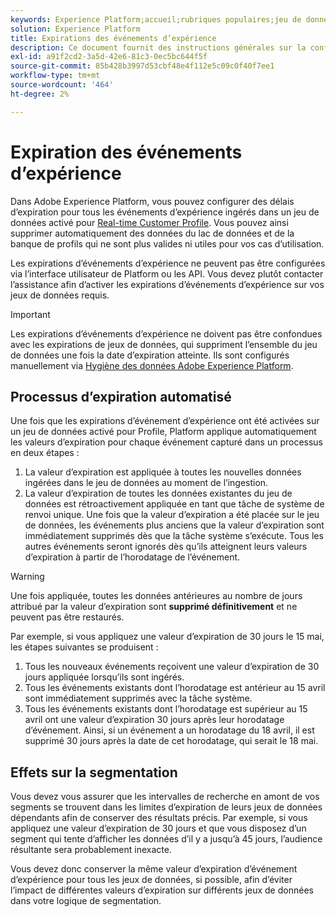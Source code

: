 ```yaml
---
keywords: Experience Platform;accueil;rubriques populaires;jeu de données;Jeu de donnéesvdurée de vie;ttl;durée-de-vie;
solution: Experience Platform
title: Expirations des événements d’expérience
description: Ce document fournit des instructions générales sur la configuration des délais d’expiration pour des événements d’expérience individuels dans un jeu de données Adobe Experience Platform.
exl-id: a91f2cd2-3a5d-42e6-81c3-0ec5bc644f5f
source-git-commit: 85b428b3997d53cbf48e4f112e5c09c0f40f7ee1
workflow-type: tm+mt
source-wordcount: '464'
ht-degree: 2%

---
```


# Expiration des événements d’expérience

Dans Adobe Experience Platform, vous pouvez configurer des délais d’expiration pour tous les événements d’expérience ingérés dans un jeu de données activé pour [Real-time Customer Profile](./home.md). Vous pouvez ainsi supprimer automatiquement des données du lac de données et de la banque de profils qui ne sont plus valides ni utiles pour vos cas d’utilisation.

Les expirations d’événements d’expérience ne peuvent pas être configurées via l’interface utilisateur de Platform ou les API. Vous devez plutôt contacter l’assistance afin d’activer les expirations d’événements d’expérience sur vos jeux de données requis.

>[!IMPORTANT]
>
>Les expirations d’événements d’expérience ne doivent pas être confondues avec les expirations de jeux de données, qui suppriment l’ensemble du jeu de données une fois la date d’expiration atteinte. Ils sont configurés manuellement via [Hygiène des données Adobe Experience Platform](../hygiene/home.md).

## Processus d’expiration automatisé

Une fois que les expirations d’événement d’expérience ont été activées sur un jeu de données activé pour Profile, Platform applique automatiquement les valeurs d’expiration pour chaque événement capturé dans un processus en deux étapes :

1. La valeur d’expiration est appliquée à toutes les nouvelles données ingérées dans le jeu de données au moment de l’ingestion.
1. La valeur d’expiration de toutes les données existantes du jeu de données est rétroactivement appliquée en tant que tâche de système de renvoi unique. Une fois que la valeur d’expiration a été placée sur le jeu de données, les événements plus anciens que la valeur d’expiration sont immédiatement supprimés dès que la tâche système s’exécute. Tous les autres événements seront ignorés dès qu’ils atteignent leurs valeurs d’expiration à partir de l’horodatage de l’événement.

>[!WARNING]
>
>Une fois appliquée, toutes les données antérieures au nombre de jours attribué par la valeur d’expiration sont **supprimé définitivement** et ne peuvent pas être restaurés.

Par exemple, si vous appliquez une valeur d’expiration de 30 jours le 15 mai, les étapes suivantes se produisent :

1. Tous les nouveaux événements reçoivent une valeur d’expiration de 30 jours appliquée lorsqu’ils sont ingérés.
1. Tous les événements existants dont l’horodatage est antérieur au 15 avril sont immédiatement supprimés avec la tâche système.
1. Tous les événements existants dont l’horodatage est supérieur au 15 avril ont une valeur d’expiration 30 jours après leur horodatage d’événement. Ainsi, si un événement a un horodatage du 18 avril, il est supprimé 30 jours après la date de cet horodatage, qui serait le 18 mai.

## Effets sur la segmentation

Vous devez vous assurer que les intervalles de recherche en amont de vos segments se trouvent dans les limites d’expiration de leurs jeux de données dépendants afin de conserver des résultats précis. Par exemple, si vous appliquez une valeur d’expiration de 30 jours et que vous disposez d’un segment qui tente d’afficher les données d’il y a jusqu’à 45 jours, l’audience résultante sera probablement inexacte.

Vous devez donc conserver la même valeur d’expiration d’événement d’expérience pour tous les jeux de données, si possible, afin d’éviter l’impact de différentes valeurs d’expiration sur différents jeux de données dans votre logique de segmentation.
